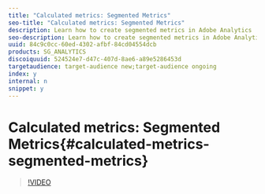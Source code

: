 ```yaml
---
title: "Calculated metrics: Segmented Metrics"
seo-title: "Calculated metrics: Segmented Metrics"
description: Learn how to create segmented metrics in Adobe Analytics
seo-description: Learn how to create segmented metrics in Adobe Analytics
uuid: 84c9c0cc-60ed-4302-afbf-84cd04554dcb
products: SG_ANALYTICS
discoiquuid: 524524e7-d47c-407d-8ae6-a89e5286453d
targetaudience: target-audience new;target-audience ongoing
index: y
internal: n
snippet: y
---
```


# Calculated metrics: Segmented Metrics{#calculated-metrics-segmented-metrics}

>[!VIDEO](https://video.tv.adobe.com/v/25409/?quality=12)

